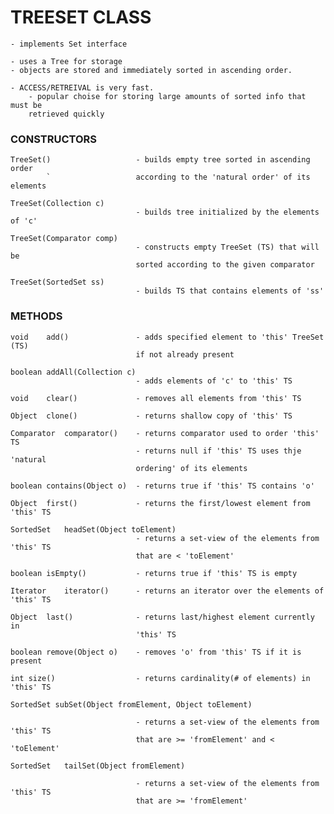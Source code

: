 # TREESET CLASS

    - implements Set interface 
    
    - uses a Tree for storage
    - objects are stored and immediately sorted in ascending order. 
    
    - ACCESS/RETREIVAL is very fast. 
        - popular choise for storing large amounts of sorted info that must be
        retrieved quickly
        
### CONSTRUCTORS

    TreeSet()                   - builds empty tree sorted in ascending order
            `                   according to the 'natural order' of its elements
            
    TreeSet(Collection c) 
                                - builds tree initialized by the elements of 'c'
                                
    TreeSet(Comparator comp)
                                - constructs empty TreeSet (TS) that will be 
                                sorted according to the given comparator
                                
    TreeSet(SortedSet ss) 
                                - builds TS that contains elements of 'ss'
                                
### METHODS

    void    add()               - adds specified element to 'this' TreeSet (TS) 
                                if not already present
                                
    boolean addAll(Collection c)           
                                - adds elements of 'c' to 'this' TS
                                
    void    clear()             - removes all elements from 'this' TS
    
    Object  clone()             - returns shallow copy of 'this' TS
    
    Comparator  comparator()    - returns comparator used to order 'this' TS
                                - returns null if 'this' TS uses thje 'natural 
                                ordering' of its elements
                                
    boolean contains(Object o)  - returns true if 'this' TS contains 'o'
    
    Object  first()             - returns the first/lowest element from 'this' TS
    
    SortedSet   headSet(Object toElement)
                                - returns a set-view of the elements from 'this' TS
                                that are < 'toElement'
                                
    boolean isEmpty()           - returns true if 'this' TS is empty
    
    Iterator    iterator()      - returns an iterator over the elements of 'this' TS
    
    Object  last()              - returns last/highest element currently in 
                                'this' TS
                                
    boolean remove(Object o)    - removes 'o' from 'this' TS if it is present
    
    int size()                  - returns cardinality(# of elements) in 'this' TS
    
    SortedSet subSet(Object fromElement, Object toElement)
    
                                - returns a set-view of the elements from 'this' TS
                                that are >= 'fromElement' and < 'toElement'
                                
    SortedSet   tailSet(Object fromElement) 
        
                                - returns a set-view of the elements from 'this' TS
                                that are >= 'fromElement'
                                
                                
                        